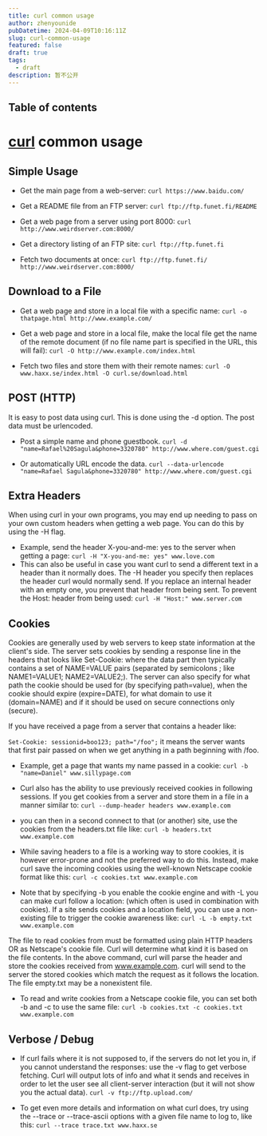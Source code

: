 ```yaml
---
title: curl common usage
author: zhenyounide
pubDatetime: 2024-04-09T10:16:11Z
slug: curl-common-usage
featured: false
draft: true
tags:
  - draft
description: 暂不公开
---
```


## Table of contents

# [curl](https://curl.se/docs/manual.html) common usage

## Simple Usage

- Get the main page from a web-server:
  `curl https://www.baidu.com/`

- Get a README file from an FTP server:
  `curl ftp://ftp.funet.fi/README`

- Get a web page from a server using port 8000:
  `curl http://www.weirdserver.com:8000/`

- Get a directory listing of an FTP site:
  `curl ftp://ftp.funet.fi`

- Fetch two documents at once:
  `curl ftp://ftp.funet.fi/ http://www.weirdserver.com:8000/`

## Download to a File

- Get a web page and store in a local file with a specific name:
  `curl -o thatpage.html http://www.example.com/`
- Get a web page and store in a local file, make the local file get the name of the remote document (if no file name part is specified in the URL, this will fail):
  `curl -O http://www.example.com/index.html`

- Fetch two files and store them with their remote names:
  `curl -O www.haxx.se/index.html -O curl.se/download.html`

## POST (HTTP)

It is easy to post data using curl. This is done using the -d <data> option. The post data must be urlencoded.

- Post a simple name and phone guestbook.
  `curl -d "name=Rafael%20Sagula&phone=3320780" http://www.where.com/guest.cgi`

- Or automatically URL encode the data.
  `curl --data-urlencode "name=Rafael Sagula&phone=3320780" http://www.where.com/guest.cgi`

## Extra Headers

When using curl in your own programs, you may end up needing to pass on your own custom headers when getting a web page. You can do this by using the -H flag.

- Example, send the header X-you-and-me: yes to the server when getting a page:
  `curl -H "X-you-and-me: yes" www.love.com`
- This can also be useful in case you want curl to send a different text in a header than it normally does. The -H header you specify then replaces the header curl would normally send. If you replace an internal header with an empty one, you prevent that header from being sent. To prevent the Host: header from being used:
  `curl -H "Host:" www.server.com`

## Cookies

Cookies are generally used by web servers to keep state information at the client's side. The server sets cookies by sending a response line in the headers that looks like Set-Cookie: <data> where the data part then typically contains a set of NAME=VALUE pairs (separated by semicolons ; like NAME1=VALUE1; NAME2=VALUE2;). The server can also specify for what path the cookie should be used for (by specifying path=value), when the cookie should expire (expire=DATE), for what domain to use it (domain=NAME) and if it should be used on secure connections only (secure).

If you have received a page from a server that contains a header like:

`Set-Cookie: sessionid=boo123; path="/foo";`
it means the server wants that first pair passed on when we get anything in a path beginning with /foo.

- Example, get a page that wants my name passed in a cookie:
  `curl -b "name=Daniel" www.sillypage.com`

- Curl also has the ability to use previously received cookies in following sessions. If you get cookies from a server and store them in a file in a manner similar to:
  `curl --dump-header headers www.example.com`

- you can then in a second connect to that (or another) site, use the cookies from the headers.txt file like:
  `curl -b headers.txt www.example.com`

- While saving headers to a file is a working way to store cookies, it is however error-prone and not the preferred way to do this. Instead, make curl save the incoming cookies using the well-known Netscape cookie format like this:
  `curl -c cookies.txt www.example.com`

- Note that by specifying -b you enable the cookie engine and with -L you can make curl follow a location: (which often is used in combination with cookies). If a site sends cookies and a location field, you can use a non-existing file to trigger the cookie awareness like:
  `curl -L -b empty.txt www.example.com`

The file to read cookies from must be formatted using plain HTTP headers OR as Netscape's cookie file. Curl will determine what kind it is based on the file contents. In the above command, curl will parse the header and store the cookies received from www.example.com. curl will send to the server the stored cookies which match the request as it follows the location. The file empty.txt may be a nonexistent file.

- To read and write cookies from a Netscape cookie file, you can set both -b and -c to use the same file:
  `curl -b cookies.txt -c cookies.txt www.example.com`

## Verbose / Debug

- If curl fails where it is not supposed to, if the servers do not let you in, if you cannot understand the responses: use the -v flag to get verbose fetching. Curl will output lots of info and what it sends and receives in order to let the user see all client-server interaction (but it will not show you the actual data).
  `curl -v ftp://ftp.upload.com/`

- To get even more details and information on what curl does, try using the --trace or --trace-ascii options with a given file name to log to, like this:
  `curl --trace trace.txt www.haxx.se`
